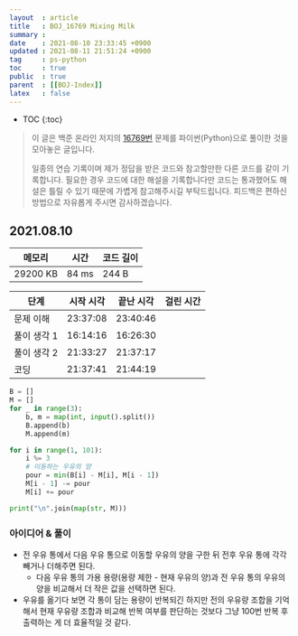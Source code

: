 ```yaml
---
layout  : article
title   : BOJ_16769 Mixing Milk
summary : 
date    : 2021-08-10 23:33:45 +0900
updated : 2021-08-11 21:51:24 +0900
tag     : ps-python
toc     : true
public  : true
parent  : [[BOJ-Index]]
latex   : false
---
```

* TOC
{:toc}

> 이 글은 백준 온라인 저지의 [16769번](https://www.acmicpc.net/problem/16769) 문제를 파이썬(Python)으로 풀이한 것을 모아놓은 글입니다.
>
> 일종의 연습 기록이며 제가 정답을 받은 코드와 참고할만한 다른 코드를 같이 기록합니다. 필요한 경우 코드에 대한 해설을 기록합니다만 코드는 통과했어도 해설은 틀릴 수 있기 때문에 가볍게 참고해주시길 부탁드립니다. 피드백은 편하신 방법으로 자유롭게 주시면 감사하겠습니다.

## 2021.08.10

| 메모리    | 시간  | 코드 길이 |
| --------- | ----- | --------- |
| 29200 KB  | 84 ms | 244 B     |

| 단계        | 시작 시각 | 끝난 시각 | 걸린 시간 |
| ---------   | --------- | --------- | --------- |
| 문제 이해   | 23:37:08  | 23:40:46  |           |
| 풀이 생각 1 | 16:14:16  | 16:26:30  |           |
| 풀이 생각 2 | 21:33:27  | 21:37:17  |           |
| 코딩        | 21:37:41  | 21:44:19  |           |

```python
B = []
M = []
for _ in range(3):
    b, m = map(int, input().split())
    B.append(b)
    M.append(m)

for i in range(1, 101):
    i %= 3
    # 이동하는 우유의 양
    pour = min(B[i] - M[i], M[i - 1])
    M[i - 1] -= pour
    M[i] += pour

print("\n".join(map(str, M)))
```

### 아이디어 & 풀이

* 전 우유 통에서 다음 우유 통으로 이동할 우유의 양을 구한 뒤 전후 우유 통에 각각 빼거나 더해주면 된다.
    * 다음 우유 통의 가용 용량(용량 제한 - 현재 우유의 양)과 전 우유 통의 우유의 양을 비교해서 더 작은 값을 선택하면 된다.
* 우유를 옮기다 보면 각 통이 담는 용량이 반복되긴 하지만 전의 우유량 조합을 기억해서 현재 우유량 조합과 비교해 반복 여부를 판단하는 것보다 그냥 100번 반복 후 출력하는 게 더 효율적일 것 같다.
